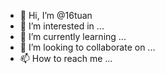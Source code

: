- 👋 Hi, I’m @16tuan
- 👀 I’m interested in ...
- 🌱 I’m currently learning ...
- 💞️ I’m looking to collaborate on ...
- 📫 How to reach me ...

<!---
16tuan/16tuan is a ✨ special ✨ repository because its `README.md` (this file) appears on your GitHub profile.
You can click the Preview link to take a look at your changes.
--->

